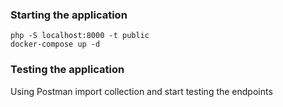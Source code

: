 ### Starting the application
```
php -S localhost:8000 -t public
docker-compose up -d
```
### Testing the application
Using Postman import collection and start testing the endpoints
